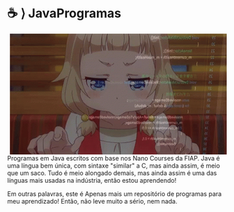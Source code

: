 # ☕ ⟩ JavaProgramas
<img align="right" src="./new-game-ahagon-umiko-programming.gif">

 Programas em Java escritos com base nos Nano Courses da FIAP.
 Java é uma língua bem única, com sintaxe "similar" a C, mas ainda assim, é meio que um saco. Tudo é meio alongado demais, mas ainda assim é uma das línguas mais usadas na indústria, então estou aprendendo!
 
Em outras palavras, este é Apenas mais um repositório de programas para meu aprendizado! Então, não leve muito a sério, nem nada.

